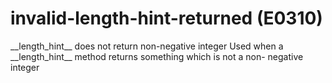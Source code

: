 # invalid-length-hint-returned (E0310)

\_\_length_hint\_\_ does not return non-negative integer Used when a
\_\_length_hint\_\_ method returns something which is not a non-
negative integer
